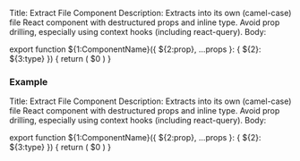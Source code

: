 Title: Extract File Component
Description: Extracts into its own (camel-case) file React component with destructured props and inline type. Avoid prop drilling, especially using context hooks (including react-query).
Body:

export function ${1:ComponentName}({ ${2:prop}, ...props }: { ${2}: ${3:type} }) {
return (
$0
)
}

### Example

Title: Extract File Component
Description: Extracts into its own (camel-case) file React component with destructured props and inline type. Avoid prop drilling, especially using context hooks (including react-query).
Body:

export function ${1:ComponentName}({ ${2:prop}, ...props }: { ${2}: ${3:type} }) {
return (
$0
)
}
